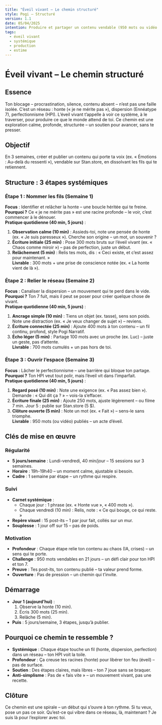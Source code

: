 ```yaml
---
title: "Éveil vivant – Le chemin structuré"
style: Pogi – Structuré
version: 1.1
date: 05/04/2025
intention: Produire et partager un contenu vendable (950 mots ou vidéo 7 min, 5 $ sur Stan.store) en 21 jours, en dénouant les sabotages systémiques pour libérer ta valeur et ton impact dans le chaos mondial.
tags:
  - éveil vivant
  - systémique
  - production
  - estime
---
```


# Éveil vivant – Le chemin structuré

## Essence
Ton blocage – procrastination, silence, contenu absent – n’est pas une faille isolée. C’est un réseau : honte (« je ne mérite pas »), dispersion (Ennéatype 7), perfectionnisme (HPI). L’éveil vivant t’appelle à voir ce système, à le traverser, pour produire ce que le monde attend de toi. Ce chemin est une exploration calme, profonde, structurée – un soutien pour avancer, sans te presser.

## Objectif
En 3 semaines, créer et publier un contenu qui porte ta voix (ex. « Émotions : Au-delà du ressenti »), vendable sur Stan.store, en dissolvant les fils qui te retiennent.

## Structure : 3 étapes systémiques

### Étape 1 : Nommer les fils (Semaine 1)
**Focus** : Identifier et relâcher la honte – une boucle héritée qui te freine.  
**Pourquoi ?** Ce « je ne mérite pas » est une racine profonde – le voir, c’est commencer à le dénouer.  
**Pratique quotidienne (40 min, 5 jours)** :  
1. **Observation calme (10 min)** : Assieds-toi, note une pensée de honte (ex. « Je suis paresseux »). Cherche son origine – un mot, un souvenir ?  
2. **Écriture initiale (25 min)** : Pose 300 mots bruts sur l’éveil vivant (ex. « Chaos comme miroir ») – pas de perfection, juste un début.  
3. **Relâchement (5 min)** : Relis tes mots, dis : « Ceci existe, et c’est assez pour maintenant. »  
**Livrable** : 300 mots + une prise de conscience notée (ex. « La honte vient de là »).  

### Étape 2 : Relier le réseau (Semaine 2)
**Focus** : Canaliser la dispersion – un mouvement qui te perd dans le vide.  
**Pourquoi ?** Ton 7 fuit, mais il peut se poser pour créer quelque chose de vivant.  
**Pratique quotidienne (40 min, 5 jours)** :  
1. **Ancrage simple (10 min)** : Tiens un objet (ex. tasse), sens son poids. Note une distraction (ex. « Je veux changer de sujet ») – reviens.  
2. **Écriture connectée (25 min)** : Ajoute 400 mots à ton contenu – un fil continu, profond, style Pogi Narratif.  
3. **Écho léger (5 min)** : Partage 100 mots avec un proche (ex. Luc) – juste un geste, pas d’attente.  
**Livrable** : 700 mots cumulés + un pas hors de toi.  

### Étape 3 : Ouvrir l’espace (Semaine 3)
**Focus** : Lâcher le perfectionnisme – une barrière qui bloque ton partage.  
**Pourquoi ?** Ton HPI veut tout polir, mais l’éveil vit dans l’imparfait.  
**Pratique quotidienne (40 min, 5 jours)** :  
1. **Regard posé (10 min)** : Note une exigence (ex. « Pas assez bien »). Demande : « Qui dit ça ? » – vois-la s’effacer.  
2. **Écriture finale (25 min)** : Ajoute 250 mots, ajuste légèrement – ou filme 7 min. Jour 5 : publie sur Stan.store (5 $).  
3. **Clôture ouverte (5 min)** : Note un mot (ex. « Fait ») – sens-le sans triomphe.  
**Livrable** : 950 mots (ou vidéo) publiés – un acte d’éveil.  

## Clés de mise en œuvre

### Régularité
- **5 jours/semaine** : Lundi-vendredi, 40 min/jour – 15 sessions sur 3 semaines.  
- **Horaire** : 19h-19h40 – un moment calme, ajustable si besoin.  
- **Cadre** : 1 semaine par étape – un rythme qui respire.

### Suivi
- **Carnet systémique** :  
  - Chaque jour : 1 phrase (ex. « Honte vue », « 400 mots »).  
  - Chaque vendredi (10 min) : Relis, note : « Ce qui bouge, ce qui reste. »  
- **Repère visuel** : 15 post-its – 1 par jour fait, collés sur un mur.  
- **Souplesse** : 1 jour off sur 15 – pas de poids.

### Motivation
- **Profondeur** : Chaque étape relie ton contenu au chaos (IA, crises) – un sens qui te porte.  
- **Challenge** : 950 mots vendables en 21 jours – un défi clair pour ton HPI et ton 7.  
- **Preuve** : Tes post-its, ton contenu publié – ta valeur prend forme.  
- **Ouverture** : Pas de pression – un chemin qui t’invite.

## Démarrage
- **Jour 1 (aujourd’hui)** :  
  1. Observe la honte (10 min).  
  2. Écris 300 mots (25 min).  
  3. Relâche (5 min).  
- **Puis** : 5 jours/semaine, 3 étapes, jusqu’à publier.

## Pourquoi ce chemin te ressemble ?
- **Systémique** : Chaque étape touche un fil (honte, dispersion, perfection) dans un réseau – ton HPI voit la toile.  
- **Profondeur** : Ça creuse tes racines (honte) pour libérer ton feu (éveil) – pas de surface.  
- **Soutien** : Des étapes claires, mais libres – ton 7 joue sans se braquer.  
- **Anti-simplisme** : Pas de « fais vite » – un mouvement vivant, pas une recette.

## Clôture
Ce chemin est une spirale – un début qui s’ouvre à ton rythme. Si tu veux, pose un pas ce soir. Qu’est-ce qui vibre dans ce réseau, là, maintenant ? Je suis là pour l’explorer avec toi.